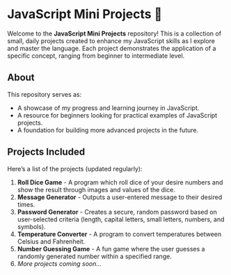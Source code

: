 # JavaScript Mini Projects 🚀

Welcome to the **JavaScript Mini Projects** repository! This is a collection of small, daily projects created to enhance my JavaScript skills as I explore and master the language. Each project demonstrates the application of a specific concept, ranging from beginner to intermediate level.

## About
This repository serves as:
- A showcase of my progress and learning journey in JavaScript.
- A resource for beginners looking for practical examples of JavaScript projects.
- A foundation for building more advanced projects in the future.

## Projects Included
Here’s a list of the projects (updated regularly):
1. **Roll Dice Game** - A program which roll dice of your desire numbers and show the result through images and values of the dice.
2. **Message Generator** - Outputs a user-entered message to their desired times.
3. **Password Generator** - Creates a secure, random password based on user-selected criteria (length, capital letters, small letters, numbers, and symbols).
4. **Temperature Converter** - A program to convert temperatures between Celsius and Fahrenheit.
5. **Number Guessing Game** - A fun game where the user guesses a randomly generated number within a specified range.
6. _More projects coming soon..._
